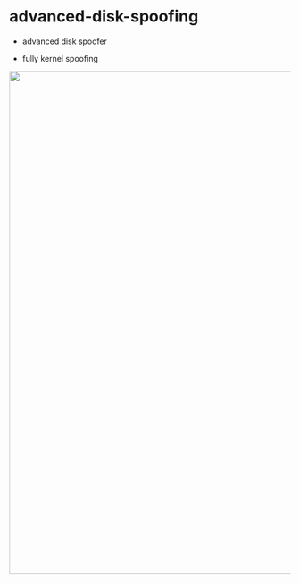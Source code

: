 # advanced-disk-spoofing

- advanced disk spoofer

- fully kernel spoofing

<img width=900 src="https://cdn.discordapp.com/attachments/1000458192028962818/1063536035008614430/image.png">
